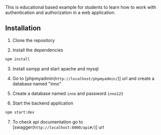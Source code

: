 This is educational based example for students to learn how to work with authentication and authorization in a web application.

## Installation

1. Clone the repository

2. Install the dependencies

```bash
npm install
```

3. Install xampp and start apache and mysql

4. Go to [phpmyadmin(`http://localhost/phpmyadmin/`)] url and create a database named "inno" 

5. Create a database  named `inno` and password `inno123`

6. Start the backend application

```bash
npm start:dev
```

7. To check api documentation go to [swagger(`http://localhost:8000/api#/`)] url

